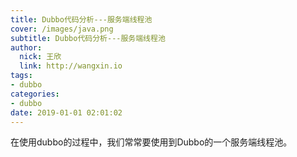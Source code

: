 ```yaml
---
title: Dubbo代码分析---服务端线程池
cover: /images/java.png
subtitle: Dubbo代码分析---服务端线程池
author: 
  nick: 王欣
  link: http://wangxin.io
tags: 
- dubbo
categories: 
- dubbo
date: 2019-01-01 02:01:02  
---
```


在使用dubbo的过程中，我们常常要使用到Dubbo的一个服务端线程池。



